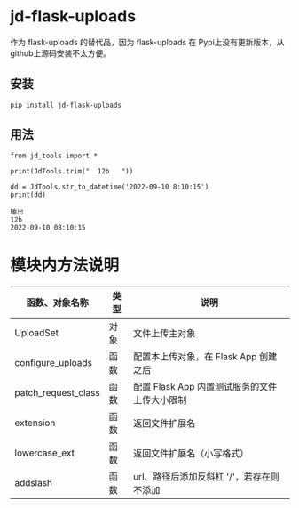 # jd-flask-uploads

作为 flask-uploads 的替代品，因为 flask-uploads 在 Pypi上没有更新版本，从github上源码安装不太方便。


## 安装

```
pip install jd-flask-uploads
```

## 用法
```
from jd_tools import *

print(JdTools.trim("  12b   "))

dd = JdTools.str_to_datetime('2022-09-10 8:10:15')
print(dd)

输出
12b
2022-09-10 08:10:15
```


# 模块内方法说明

| 函数、对象名称            | 类型    | 说明                          |
|---------------------------|---------|-------------------------------|
| UploadSet                 | 对象    | 文件上传主对象                |
| configure_uploads         | 函数    | 配置本上传对象，在 Flask App 创建之后 |
| patch_request_class       | 函数    | 配置 Flask App 内置测试服务的文件上传大小限制 |
| extension                 | 函数    | 返回文件扩展名 |
| lowercase_ext             | 函数    | 返回文件扩展名（小写格式） |
| addslash                  | 函数    | url、路径后添加反斜杠 '/'，若存在则不添加 |
